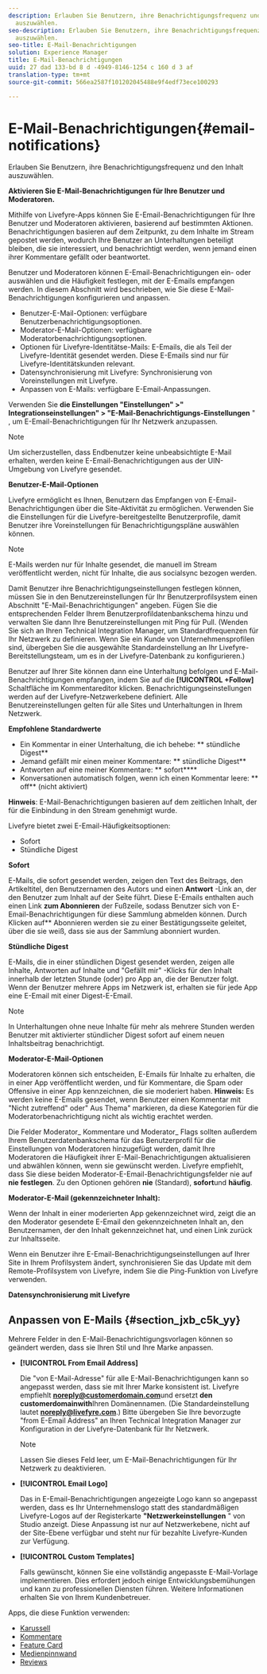 ```yaml
---
description: Erlauben Sie Benutzern, ihre Benachrichtigungsfrequenz und den Inhalt
  auszuwählen.
seo-description: Erlauben Sie Benutzern, ihre Benachrichtigungsfrequenz und den Inhalt
  auszuwählen.
seo-title: E-Mail-Benachrichtigungen
solution: Experience Manager
title: E-Mail-Benachrichtigungen
uuid: 27 dad 133-bd 8 d -4949-8146-1254 c 160 d 3 af
translation-type: tm+mt
source-git-commit: 566ea2587f101202045488e9f4edf73ece100293

---
```



# E-Mail-Benachrichtigungen{#email-notifications}

Erlauben Sie Benutzern, ihre Benachrichtigungsfrequenz und den Inhalt auszuwählen.

**Aktivieren Sie E-Mail-Benachrichtigungen für Ihre Benutzer und Moderatoren.**

Mithilfe von Livefyre-Apps können Sie E-Email-Benachrichtigungen für Ihre Benutzer und Moderatoren aktivieren, basierend auf bestimmten Aktionen. Benachrichtigungen basieren auf dem Zeitpunkt, zu dem Inhalte im Stream gepostet werden, wodurch Ihre Benutzer an Unterhaltungen beteiligt bleiben, die sie interessiert, und benachrichtigt werden, wenn jemand einen ihrer Kommentare gefällt oder beantwortet.

Benutzer und Moderatoren können E-Email-Benachrichtigungen ein- oder auswählen und die Häufigkeit festlegen, mit der E-Emails empfangen werden. In diesem Abschnitt wird beschrieben, wie Sie diese E-Mail-Benachrichtigungen konfigurieren und anpassen.

* Benutzer-E-Mail-Optionen: verfügbare Benutzerbenachrichtigungsoptionen.
* Moderator-E-Mail-Optionen: verfügbare Moderatorbenachrichtigungsoptionen.
* Optionen für Livefyre-Identitätse-Mails: E-Emails, die als Teil der Livefyre-Identität gesendet werden. Diese E-Emails sind nur für Livefyre-Identitätskunden relevant.
* Datensynchronisierung mit Livefyre: Synchronisierung von Voreinstellungen mit Livefyre.
* Anpassen von E-Mails: verfügbare E-Email-Anpassungen.

Verwenden Sie **die Einstellungen "Einstellungen" >" Integrationseinstellungen" > "E-Mail-Benachrichtigungs-Einstellungen** " , um E-Email-Benachrichtigungen für Ihr Netzwerk anzupassen.

>[!NOTE]
>
>Um sicherzustellen, dass Endbenutzer keine unbeabsichtigte E-Mail erhalten, werden keine E-Email-Benachrichtigungen aus der UIN-Umgebung von Livefyre gesendet.

**Benutzer-E-Mail-Optionen**

Livefyre ermöglicht es Ihnen, Benutzern das Empfangen von E-Email-Benachrichtigungen über die Site-Aktivität zu ermöglichen. Verwenden Sie die Einstellungen für die Livefyre-bereitgestellte Benutzerprofile, damit Benutzer ihre Voreinstellungen für Benachrichtigungspläne auswählen können.

>[!NOTE]
>
>E-Mails werden nur für Inhalte gesendet, die manuell im Stream veröffentlicht werden, nicht für Inhalte, die aus socialsync bezogen werden.

Damit Benutzer ihre Benachrichtigungseinstellungen festlegen können, müssen Sie in den Benutzereinstellungen für Ihr Benutzerprofilsystem einen Abschnitt "E-Mail-Benachrichtigungen" angeben. Fügen Sie die entsprechenden Felder Ihrem Benutzerprofildatenbankschema hinzu und verwalten Sie dann Ihre Benutzereinstellungen mit Ping für Pull. (Wenden Sie sich an Ihren Technical Integration Manager, um Standardfrequenzen für Ihr Netzwerk zu definieren. Wenn Sie ein Kunde von Unternehmensprofilen sind, übergeben Sie die ausgewählte Standardeinstellung an Ihr Livefyre-Bereitstellungsteam, um es in der Livefyre-Datenbank zu konfigurieren.)

Benutzer auf Ihrer Site können dann eine Unterhaltung befolgen und E-Mail-Benachrichtigungen empfangen, indem Sie auf die **[!UICONTROL +Follow]** Schaltfläche im Kommentareditor klicken. Benachrichtigungseinstellungen werden auf der Livefyre-Netzwerkebene definiert. Alle Benutzereinstellungen gelten für alle Sites und Unterhaltungen in Ihrem Netzwerk.

**Empfohlene Standardwerte**

* Ein Kommentar in einer Unterhaltung, die ich behebe: ** stündliche Digest**
* Jemand gefällt mir einen meiner Kommentare: ** stündliche Digest**
* Antworten auf eine meiner Kommentare: ** sofort****
* Konversationen automatisch folgen, wenn ich einen Kommentar leere: ** off** (nicht aktiviert)

**Hinweis**: E-Mail-Benachrichtigungen basieren auf dem zeitlichen Inhalt, der für die Einbindung in den Stream genehmigt wurde.

Livefyre bietet zwei E-Email-Häufigkeitsoptionen:

* Sofort
* Stündliche Digest

**Sofort**

E-Mails, die sofort gesendet werden, zeigen den Text des Beitrags, den Artikeltitel, den Benutzernamen des Autors und einen **Antwort** -Link an, der den Benutzer zum Inhalt auf der Seite führt. Diese E-Emails enthalten auch einen Link **zum Abonnieren** der Fußzeile, sodass Benutzer sich von E-Email-Benachrichtigungen für diese Sammlung abmelden können. Durch Klicken auf** Abonnieren werden sie zu einer Bestätigungsseite geleitet, über die sie weiß, dass sie aus der Sammlung abonniert wurden.

**Stündliche Digest**

E-Mails, die in einer stündlichen Digest gesendet werden, zeigen alle Inhalte, Antworten auf Inhalte und "Gefällt mir" -Klicks für den Inhalt innerhalb der letzten Stunde (oder) pro App an, die der Benutzer folgt. Wenn der Benutzer mehrere Apps im Netzwerk ist, erhalten sie für jede App eine E-Email mit einer Digest-E-Email.

>[!NOTE]
>
>In Unterhaltungen ohne neue Inhalte für mehr als mehrere Stunden werden Benutzer mit aktivierter stündlicher Digest sofort auf einem neuen Inhaltsbeitrag benachrichtigt.

**Moderator-E-Mail-Optionen**

Moderatoren können sich entscheiden, E-Emails für Inhalte zu erhalten, die in einer App veröffentlicht werden, und für Kommentare, die Spam oder Offensive in einer App kennzeichnen, die sie moderiert haben. **Hinweis:** Es werden keine E-Emails gesendet, wenn Benutzer einen Kommentar mit "Nicht zutreffend" oder" Aus Thema" markieren, da diese Kategorien für die Moderatorbenachrichtigung nicht als wichtig erachtet werden.

Die Felder Moderator_ Kommentare und Moderator_ Flags sollten außerdem Ihrem Benutzerdatenbankschema für das Benutzerprofil für die Einstellungen von Moderatoren hinzugefügt werden, damit Ihre Moderatoren die Häufigkeit ihrer E-Mail-Benachrichtigungen aktualisieren und abwählen können, wenn sie gewünscht werden. Livefyre empfiehlt, dass Sie diese beiden Moderator-E-Email-Benachrichtigungsfelder nie auf **nie festlegen**. Zu den Optionen gehören **nie** (Standard), **sofort**und **häufig**.

**Moderator-E-Mail (gekennzeichneter Inhalt):**

Wenn der Inhalt in einer moderierten App gekennzeichnet wird, zeigt die an den Moderator gesendete E-Email den gekennzeichneten Inhalt an, den Benutzernamen, der den Inhalt gekennzeichnet hat, und einen Link zurück zur Inhaltsseite.

Wenn ein Benutzer ihre E-Email-Benachrichtigungseinstellungen auf Ihrer Site in Ihrem Profilsystem ändert, synchronisieren Sie das Update mit dem Remote-Profilsystem von Livefyre, indem Sie die Ping-Funktion von Livefyre verwenden.

**Datensynchronisierung mit Livefyre**

## Anpassen von E-Mails {#section_jxb_c5k_yy}

Mehrere Felder in den E-Mail-Benachrichtigungsvorlagen können so geändert werden, dass sie Ihren Stil und Ihre Marke anpassen.

* **[!UICONTROL From Email Address]**

   Die "von E-Mail-Adresse" für alle E-Mail-Benachrichtigungen kann so angepasst werden, dass sie mit Ihrer Marke konsistent ist. Livefyre empfiehlt **noreply@customerdomain.com**und ersetzt **den customerdomainwith**Ihren Domänennamen. (Die Standardeinstellung lautet **noreply@livefyre.com**.) Bitte übergeben Sie Ihre bevorzugte "from E-Email Address" an Ihren Technical Integration Manager zur Konfiguration in der Livefyre-Datenbank für Ihr Netzwerk.

   >[!NOTE]
   >
   >Lassen Sie dieses Feld leer, um E-Mail-Benachrichtigungen für Ihr Netzwerk zu deaktivieren.

* **[!UICONTROL Email Logo]**

   Das in E-Email-Benachrichtigungen angezeigte Logo kann so angepasst werden, dass es Ihr Unternehmenslogo statt des standardmäßigen Livefyre-Logos auf der Registerkarte **"Netzwerkeinstellungen** " von Studio anzeigt. Diese Anpassung ist nur auf Netzwerkebene, nicht auf der Site-Ebene verfügbar und steht nur für bezahlte Livefyre-Kunden zur Verfügung.

* **[!UICONTROL Custom Templates]**

   Falls gewünscht, können Sie eine vollständig angepasste E-Mail-Vorlage implementieren. Dies erfordert jedoch einige Entwicklungsbemühungen und kann zu professionellen Diensten führen. Weitere Informationen erhalten Sie von Ihrem Kundenbetreuer.



Apps, die diese Funktion verwenden:

* [Karussell](/help/using/c-about-apps/c-carousel-app/c-carousel-app.md#c_carousel_app)
* [Kommentare](/help/using/c-about-apps/c-comments/c-comments.md)
* [Feature Card](/help/using/c-about-apps/c-feature-card-app/c-feature-card-app.md#c_feature_card_app)
* [Medienpinnwand](/help/using/c-about-apps/c-media-wall-app/c-media-wall-app.md#c_media_wall_app)
* [Reviews](/help/using/c-about-apps/c-reviews-app/c-reviews-app.md#c_reviews_app)

